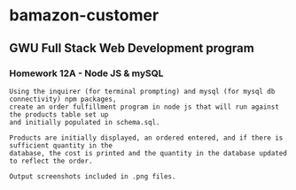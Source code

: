 # bamazon-customer

## GWU Full Stack Web Development program

###    Homework 12A - Node JS & mySQL

    Using the inquirer (for terminal prompting) and mysql (for mysql db connectivity) npm packages, 
    create an order fulfillment program in node js that will run against the products table set up 
    and initially populated in schema.sql.

    Products are initially displayed, an ordered entered, and if there is sufficient quantity in the
    database, the cost is printed and the quantity in the database updated to reflect the order.
    
    Output screenshots included in .png files.
    
   

